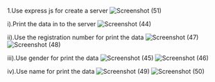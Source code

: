 1.Use express js for create a server
![Screenshot (51)](https://github.com/user-attachments/assets/829f8a6c-2dbd-4a6c-b33e-eee49d79ff4a)

i).Print the data in to the server
![Screenshot (44)](https://github.com/user-attachments/assets/ff80de33-c316-44f2-83de-f313b9fc69a0)

ii).Use the registration number for print the data
![Screenshot (47)](https://github.com/user-attachments/assets/c2e06d82-ffba-4f7d-90a4-276576e29b69)
![Screenshot (48)](https://github.com/user-attachments/assets/03a4b3d9-7459-40ce-8d4b-c99fe910bd74)

iii).Use gender for print the data
![Screenshot (45)](https://github.com/user-attachments/assets/b54e740f-ee8c-4091-88fa-089daefcb8c0)
![Screenshot (46)](https://github.com/user-attachments/assets/ab18f1d7-c83f-4a74-9188-d853c8f7697a)

iv).Use name for print the data
![Screenshot (49)](https://github.com/user-attachments/assets/b89102aa-fefe-4029-8c0c-28b22d5216ea)
![Screenshot (50)](https://github.com/user-attachments/assets/0b5f2ad5-ae2c-4808-ad2c-0f490488c462)


